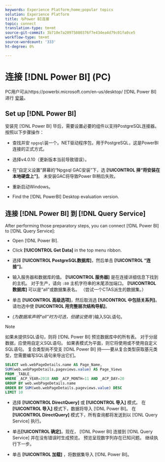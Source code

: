 ```yaml
---
keywords: Experience Platform;home;popular topics
solution: Experience Platform
title: 与Power BI连接
topic: connect
translation-type: tm+mt
source-git-commit: 3b710e7a20975880376f7e434ea4d79c01fa0ce5
workflow-type: tm+mt
source-wordcount: '333'
ht-degree: 0%

---
```



# 连接 [!DNL Power BI] (PC)

PC用户可从https://powerbi.microsoft.com/en-us/desktop/ [!DNL Power BI] 进行 [安装](https://powerbi.microsoft.com/en-us/desktop/)。

## Set up [!DNL Power BI]

安装完 [!DNL Power BI] 毕后，需要设置必要的组件以支持PostgreSQL连接器。 按照以下步骤操作：

- 查找并安 `npgsql`装一个。NET驱动程序包，用于PostgreSQL，这是PowerBI连接的正式方式。

- 选择v4.0.10（更新版本当前导致错误）。

- 在“自定义设置”屏幕的“Npgsql GAC安装”下，选 **[!UICONTROL 择“将安装在本地硬盘上”]**。 未安装GAC将导致Power BI稍后失败。

- 重新启动Windows。

- Find the [!DNL PowerBI] Desktop evaluation version.

## 连接 [!DNL Power BI] 到 [!DNL Query Service]

After performing those preparatory steps, you can connect [!DNL Power BI] to [!DNL Query Service]:

- Open [!DNL Power BI].

- Click **[!UICONTROL Get Data]** in the top menu ribbon.

- 选择 **[!UICONTROL PostgreSQL数据库]**，然后单击 **[!UICONTROL “连接”]**。

- 输入服务器和数据库的值。 **[!UICONTROL 服务器]** 是在连接详细信息下找到的主机。 对于生产，请向 `:80` 主机字符串的末尾添加端口。 **[!UICONTROL 数据库]** 可以是“all”或数据集表名。 （尝试一个CTAS派生的数据集。）

- 单击 **[!UICONTROL 高级选项]**，然后取消选 **[!UICONTROL 中包括关系列]**。 请勿选中使 **[!UICONTROL 用完整层次结构导航]**。

- *(为数据库声明“all”时为可选，但建议使用* )输入SQL语句。

>[!NOTE]
>
>如果未提供SQL语句，则将 [!DNL Power BI] 预览数据库中的所有表。 对于分层数据，应使用自定义SQL语句。 如果表模式为平面，则它将使用或不使用自定义SQL语句。 复合类型尚不受支 [!DNL Power BI] 持——要从复合类型获取基元类型，您需要编写SQL语句来导出它们。

```sql
SELECT web.webPageDetails.name AS Page_Name, 
SUM(web.webPageDetails.pageviews.value) AS Page_Views 
FROM _TABLE_ 
WHERE _ACP_YEAR=2018 AND _ACP_MONTH=11 AND _ACP_DAY=20 
GROUP BY web.webPageDetails.name 
ORDER BY SUM(web.webPageDetails.pageviews.value) DESC 
LIMIT 10
```

- 选择 **[!UICONTROL DirectQuery]** 或 **[!UICONTROL 导入]** 模式。 在 **[!UICONTROL 导入]** 模式下，数据将导入 [!DNL Power BI]。 在 **[!UICONTROL DirectQuery]** 模式下，所有查询都将发送到以 [!DNL Query Service] 执行。

- 单击&#x200B;**[!UICONTROL 确定]**。现在， [!DNL Power BI] 连接到 [!DNL Query Service] 并在没有错误时生成预览。 预览呈现数字列存在已知问题。 继续执行下一步。

- 单击 **[!UICONTROL 加载]** ，将数据集导入 [!DNL Power BI]。
